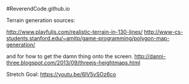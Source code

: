 #ReverendCode.github.io



Terrain generation sources:

http://www.playfuljs.com/realistic-terrain-in-130-lines/
http://www-cs-students.stanford.edu/~amitp/game-programming/polygon-map-generation/

and for how to get the damn thing onto the screen.
http://danni-three.blogspot.com/2013/09/threejs-heightmaps.html


Stretch Goal: 
https://youtu.be/6lV5vSOz6co